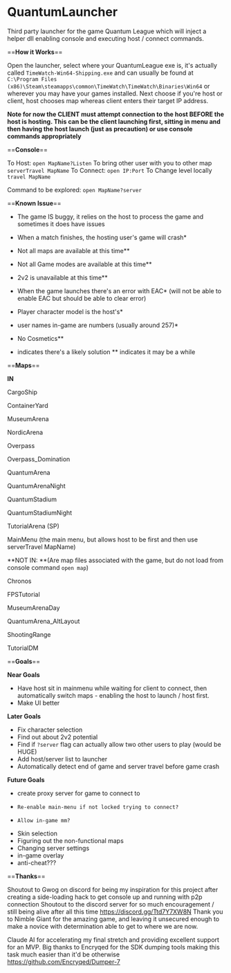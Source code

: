 # QuantumLauncher
Third party launcher for the game Quantum League which will inject a helper dll enabling console and executing host / connect commands.


==**How it Works**==


Open the launcher, select where your QuantumLeague exe is, it's actually called ```TimeWatch-Win64-Shipping.exe``` and can usually be found at ```C:\Program Files (x86)\Steam\steamapps\common\TimeWatch\TimeWatch\Binaries\Win64``` or wherever you may have your games installed.
Next choose if you're host or client, host chooses map whereas client enters their target IP address.


**Note for now the CLIENT must attempt connection to the host BEFORE the host is hosting. This can be the client launching first, sitting in menu and then having the host launch (just as precaution) or use console commands appropriately**




==**Console**==




To Host:
```open MapName?Listen```
To bring other user with you to other map
```serverTravel MapName```
To Connect:
```open IP:Port```
To Change level locally
```travel MapName```

Command to be explored:
```open MapName?server```


==**Known Issue**==


- The game IS buggy, it relies on the host to process the game and sometimes it does have issues

- When a match finishes, the hosting user's game will crash*
- Not all maps are available at this time**
- Not all Game modes are available at this time**
- 2v2 is unavailable at this time**
- When the game launches there's an error with EAC* (will not be able to enable EAC but should be able to clear error)
- Player character model is the host's*
- user names in-game are numbers (usually around 257)*
- No Cosmetics**

* indicates there's a likely solution
** indicates it may be a while




==**Maps**==




**IN**


CargoShip

ContainerYard

MuseumArena

NordicArena

Overpass

Overpass_Domination

QuantumArena

QuantumArenaNight

QuantumStadium

QuantumStadiumNight

TutorialArena (SP)

MainMenu (the main menu, but allows host to be first and then use serverTravel MapName)



**NOT IN: **(Are map files associated with the game, but do not load from console command ```open map```)


Chronos

FPSTutorial

MuseumArenaDay

QuantumArena_AltLayout

ShootingRange

TutorialDM




==**Goals**==




**Near Goals**
- Have host sit in mainmenu while waiting for client to connect, then automatically switch maps - enabling the host to launch / host first.
- Make UI better

**Later Goals**
- Fix character selection
- Find out about 2v2 potential
- Find if ```?server``` flag can actually allow two other users to play (would be HUGE)
- Add host/server list to launcher
- Automatically detect end of game and server travel before game crash

**Future Goals**
- create proxy server for game to connect to
-     Re-enable main-menu if not locked trying to connect?
-     Allow in-game mm?
- Skin selection
- Figuring out the non-functional maps
- Changing server settings
- in-game overlay
- anti-cheat???




==**Thanks**==




Shoutout to Gwog on discord for being my inspiration for this project after creating a side-loading hack to get console up and running with p2p connection
Shoutout to the discord server for so much encouragement / still being alive after all this time https://discord.gg/Ttd7Y7XW8N
Thank you to Nimble Giant for the amazing game, and leaving it unsecured enough to make a novice with determination able to get to where we are now.

Claude AI for accelerating my final stretch and providing excellent support for an MVP.
Big thanks to Encryqed for the SDK dumping tools making this task much easier than it'd be otherwise https://github.com/Encryqed/Dumper-7
